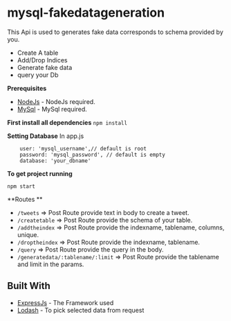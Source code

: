 # mysql-fakedatageneration
This Api is used to generates fake data corresponds to schema provided by you.

- Create A table 
- Add/Drop Indices
- Generate fake data
- query your Db

**Prerequisites**
* [NodeJs](https://nodejs.org/en/) - NodeJs required.
* [MySql](https://www.mysql.com/downloads/) - MySql required.

**First install all dependencies**
`npm install`

**Setting Database**
In app.js 
```host: 'localhost',
    user: 'mysql_username',// default is root
    password: 'mysql_password', // default is empty
    database: 'your_dbname'

```
    
    
**To get project running**

`npm start`    


**Routes **
- `/tweets`            =>    Post Route provide text in body to create a tweet.
- `/createtable`       =>    Post Route provide the schema of your table.
- `/addtheindex` =>  Post Route provide the indexname, tablename, columns, unique.
- `/droptheindex` => Post Route provide the indexname, tablename.
- `/query`  =>  Post Route provide the query in the body.
- `/generatedata/:tablename/:limit`  =>  Post Route provide the tablename and limit in the params.






## Built With

* [ExpressJs](http://expressjs.com/) - The Framework used
* [Lodash](https://lodash.com/) - To pick selected data from request



